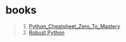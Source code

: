# books 
> 1. [Python_Cheatsheet_Zero_To_Mastery](https://github.com/motton-briyani/python-bootcamp/blob/motton-briyani-patch-2/Python/Python_Cheatsheet_Zero_To_Mastery_V1.05.pdf)
> 2. [Robust Python](https://github.com/motton-briyani/python-bootcamp/blob/motton-briyani-patch-2/Python/Patrick%20Viafore%20-%20Robust%20Python_%20Write%20Clean%20and%20Maintainable%20Code%20(2021%2C%20O'Reilly%20Media)%20-%20libgen.li.pdf)
